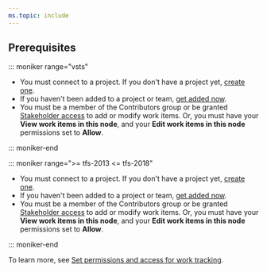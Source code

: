 ```yaml
---
ms.topic: include
---
```



## Prerequisites

::: moniker range="vsts"

* You must connect to a project. If you don't have a project yet, [create one](/azure/devops/boards/get-started/sign-up-invite-teammates). 
* If you haven't been added to a project or team, [get added now](/azure/devops/organizations/accounts/add-organization-users-from-user-hub). 
* You must be a member of the Contributors group or be granted [Stakeholder access](/azure/devops/organizations/security/get-started-stakeholder) to add or modify work items. Or, you must have your **View work items in this node**, and your **Edit work items in this node** permissions set to **Allow**. 

::: moniker-end

::: moniker range=">= tfs-2013 <= tfs-2018"

* You must connect to a project. If you don't have a project yet, [create one](/azure/devops/organizations/projects/create-project).
* If you haven't been added to a project or team, [get added now](/azure/devops/organizations/security/add-users-team-project). 
*  You must be a member of the Contributors group or be granted [Stakeholder access](/azure/devops/organizations/security/get-started-stakeholder) to add or modify work items. Or, you must have your **View work items in this node**, and your **Edit work items in this node** permissions set to **Allow**.  

::: moniker-end 

To learn more, see [Set permissions and access for work tracking](/azure/devops/organizations/security/set-permissions-access-work-tracking). 






